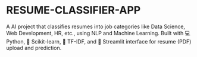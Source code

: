 # RESUME-CLASSIFIER-APP
A AI project that classifies resumes into job categories like Data Science, Web Development, HR, etc., using NLP and Machine Learning.  Built with 💻 Python, 🧪 Scikit-learn, 🧠 TF-IDF, and 📄 Streamlit interface for resume (PDF) upload and prediction.

